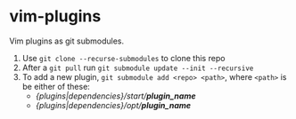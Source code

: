 # vim-plugins

Vim plugins as git submodules.

1. Use `git clone --recurse-submodules` to clone this repo
2. After a `git pull` run `git submodule update --init --recursive`
3. To add a new plugin, `git submodule add <repo> <path>`, where `<path>` is be either of these:
   - _{plugins|dependencies}/start/**plugin_name**_
   - _{plugins|dependencies}/opt/**plugin_name**_
